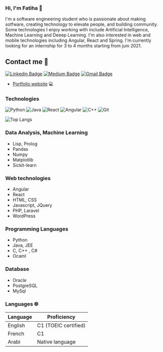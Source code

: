 ### Hi, I'm Fatiha 👋

I'm a software engineering student who is passionate about making sotfware, creating technology to elevate people, and building community. Some technologies I enjoy working with include Artificial Intelligence, Machine Learning and Deeep Learning. I'm also interested in web and mobile technologies including Angular, React and Spring.
I'm currently looking for an internship for 3 to 4 months starting from juin 2021.

## Contact me :email: 
[![Linkedin Badge](https://img.shields.io/badge/-ouardifatiha-blue?style=flat-square&logo=Linkedin&logoColor=white&link=https://www.linkedin.com/in/ouardifatiha/)](https://www.linkedin.com/in/ouardifatiha/)
[![Medium Badge](https://img.shields.io/badge/-@fatiha.ouardi.sm1-03a57a?style=flat-square&labelColor=000000&logo=Medium&link=https://medium.com/@fatiha.ouardi.sm1)](https://medium.com/@fatiha.ouardi.sm1)
[![Gmail Badge](https://img.shields.io/badge/-ouardiifatiha@gmail.com-c14438?style=flat-square&logo=Gmail&logoColor=white&link=mailto:ouardiifatiha@gmail.com)](ouardiifatiha@gmail.com)
- <a href="">Portfolio website</a> :computer:
### Technologies 
![Python](https://img.shields.io/badge/-Python-black?style=flat-square&logo=Python) 
![Java](https://img.shields.io/badge/-java-E34A86?style=flat-square&logo=java)
![React](https://img.shields.io/badge/-React-black?style=flat-square&logo=react)
![Angular](https://img.shields.io/badge/-Angular-black?style=flat-square&logo=angular)
![C++](https://img.shields.io/badge/-C++-00599C?style=flat-square&logo=c)
![Git](https://img.shields.io/badge/-Git-black?style=flat-square&logo=git)

![Top Langs](https://github-readme-stats.vercel.app/api/top-langs/?username=aemmadi&hide=TeX&layout=compact)

### Data Analysis, Machine Learning
- Lisp, Prolog
- Pandas
- Numpy
- Matplotlib
- Sickit-learn

### Web technologies
- Angular
- React
- HTML, CSS
- Javascript, JQuery
- PHP, Laravel
- WordPress

### Programming Languages
- Python 
- Java, JEE
- C, C++ , C#
- Ocaml
### Database
- Oracle
- PostgreSQL
- MySql

### Languages 🌐

| Language      | Proficiency                                                               |
| ------------- | ------------------------------------------------------------------------- |
| English       | C1 (TOEIC certified)                                                      |
| French        | C1                                                                        |
| Arabi         | Native language                                                           |

